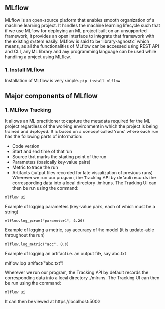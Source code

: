  
## MLflow 
MLflow is an open-source platform that enables smooth organization of a machine learning project. It handles the machine learning lifecycle such that if we use MLflow for deploying an ML project built on an unsupported framework, it provides an open interface to integrate that framework with the existing system easily. 
MLflow is said to be ‘library-agnostic’ which means, as all the functionalities of MLflow can be accessed using REST API and CLI, any ML library and any programming language can be used while handling a project using MLflow.
### 1. Install MLflow  
Installation of MLflow is very simple.
 `pip install mlflow`
## Major components of MLflow
### 1. MLflow Tracking
It allows an ML practitioner to capture the metadata required for the ML project regardless of the working environment in which the
project is being trained and deployed. It is based on a concept called      ‘runs’ where each run has the following parts
of information:
- Code version
- Start and end time of that run
- Source that marks the starting point of the run
- Parameters (basically key-value pairs)
- Metric to trace the run
- Artifacts (output files recorded for late visualization of previous runs)
Wherever we run our program, the Tracking API by default records the corresponding data into a local directory ./mlruns. The Tracking UI can then be run using the command:

`mlflow ui`    

 Example of logging parameters (key-value pairs, each of which must be a string) 


`mlflow.log_param("parameter1", 8.26) `


Example of logging a metric, say accuracy of the model (it is update-able throughout the run)


`mlflow.log_metric("acc", 0.9)`


Example of logging an artifact i.e. an output file, say abc.txt


mlflow.log_artifact("abc.txt")


Wherever we run our program, the Tracking API by default records the corresponding data into a local directory ./mlruns. The Tracking UI can then be run using the command:


`mlflow ui`


It can then be viewed at https://localhost:5000 

